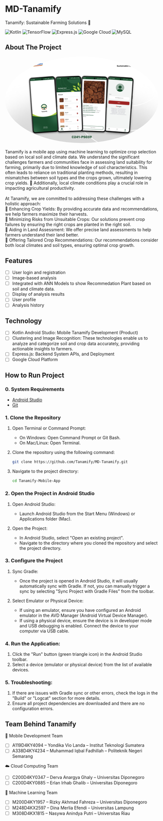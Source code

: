 # MD-Tanamify
Tanamify: Sustainable Farming Solutions 🌱

![Kotlin](https://img.shields.io/badge/kotlin-%237F52FF.svg?style=for-the-badge&logo=kotlin&logoColor=white) ![TensorFlow](https://img.shields.io/badge/TensorFlow-%23FF6F00.svg?style=for-the-badge&logo=TensorFlow&logoColor=white) ![Express.js](https://img.shields.io/badge/express.js-%23404d59.svg?style=for-the-badge&logo=express&logoColor=%2361DAFB) ![Google Cloud](https://img.shields.io/badge/GoogleCloud-%234285F4.svg?style=for-the-badge&logo=google-cloud&logoColor=white) ![MySQL](https://img.shields.io/badge/mysql-4479A1.svg?style=for-the-badge&logo=mysql&logoColor=white)

## About The Project

<div align="center">
  <img src="./Tanamify-Preview.png" alt="Tanamify" width="auto" height="auto"  style="border-radius:50%">    
</div>
<br />
Tanamify is a mobile app using machine learning to optimize crop selection based on local soil and climate data.
We understand the significant challenges farmers and communities face in assessing land suitability for farming, primarily due to limited knowledge of soil characteristics. This often leads to reliance on traditional planting methods, resulting in mismatches between soil types and the crops grown, ultimately lowering crop yields. 🌾 Additionally, local climate conditions play a crucial role in impacting agricultural productivity.
<br /><br />
At Tanamify, we are committed to addressing these challenges with a holistic approach: <br />
🌟 Enhancing Crop Yields: By providing accurate data and recommendations, we help farmers maximize their harvests. <br />
🌟 Minimizing Risks from Unsuitable Crops: Our solutions prevent crop failures by ensuring the right crops are planted in the right soil. <br />
🌟 Aiding in Land Assessment: We offer precise land assessments to help farmers understand their land better. <br />
🌟 Offering Tailored Crop Recommendations: Our recommendations consider both local climates and soil types, ensuring optimal crop growth. <br />


## Features

- [ ] User login and registration
- [ ] Image-based analysis
- [ ] Integrated with ANN Models to show Recommedation Plant based on soil and climate data.
- [ ] Display of analysis results
- [ ] User profile
- [ ] Analysis history

## Technology
- [ ] Kotlin Android Studio: Mobile Tanamify Development (Product)
- [ ] Clustering and Image Recognition: These technologies enable us to analyze and categorize soil and crop data accurately, providing actionable insights to farmers.
- [ ] Express.js: Backend System APIs, and Deployment
- [ ] Google Cloud Platform

## How to Run Project

### 0. System Requirements

- [Android Studio](https://developer.android.com/studio)
- [Git](https://git-scm.com/)
  
### 1. Clone the Repository

1. Open Terminal or Command Prompt:

   - On Windows: Open Command Prompt or Git Bash.
   - On Mac/Linux: Open Terminal.

2. Clone the repository using the following command:

   ```bash
   git clone https://github.com/Tanamify/MD-Tanamify.git
   ```

3. Navigate to the project directory:
   ```bash
   cd Tanamify-Mobile-App
   ```
### 2. Open the Project in Android Studio
1. Open Android Studio:
   - Launch Android Studio from the Start Menu (Windows) or Applications folder (Mac).

2. Open the Project:
   - In Android Studio, select "Open an existing project".
   - Navigate to the directory where you cloned the repository and select the project directory.

### 3. Configure the Project
1. Sync Gradle:
   - Once the project is opened in Android Studio, it will usually automatically sync with Gradle. If not,       you can manually trigger a sync by selecting "Sync Project with Gradle Files" from the toolbar.

2. Select Emulator or Physical Device:
   - If using an emulator, ensure you have configured an Android emulator in the AVD Manager (Android            Virtual Device Manager).
   - If using a physical device, ensure the device is in developer mode and USB debugging is enabled.            Connect the device to your computer via USB cable.

### 4. Run the Application:
1. Click the "Run" button (green triangle icon) in the Android Studio toolbar.
2. Select a device (emulator or physical device) from the list of available devices.
   
### 5. Troubleshooting:
1. If there are issues with Gradle sync or other errors, check the logs in the "Build" or "Logcat" section for more details.
2. Ensure all project dependencies are downloaded and there are no configuration errors.

## Team Behind Tanamify

📱 Mobile Development Team <br />
- [ ] A119D4KY4094 – Yondika Vio Landa – Institut Teknologi Sumatera
- [ ] A338D4KY4234 – Muhammad Iqbal Fadhillah – Politeknik Negeri Semarang

☁️ Cloud Computing Team <br />
- [ ] C200D4KY0347 – Derva Anargya Ghaly – Universitas Diponegoro
- [ ] C200D4KY0885 – Erlan Irhab Ghalib – Universitas Diponegoro

🧠 Machine Learning Team <br />
- [ ] M200D4KY1957 – Rizky Akhmad Fahreza – Universitas Diponegoro
- [ ] M248D4KX2597 – Dina Merlia Efendi – Universitas Lampung
- [ ] M308D4KX1815 – Nasywa Anindya Putri – Universitas Riau

